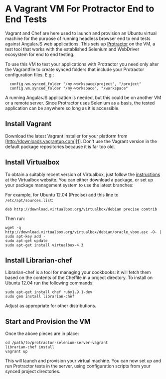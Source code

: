 A Vagrant VM For Protractor End to End Tests
============================================

Vagrant and Chef are here used to launch and provision an Ubuntu virtual machine
for the purpose of running headless browser end to end tests against AngularJS
web applications. This sets up [Protractor][0] on the VM, a test tool that works
with the established Selenium and WebDriver ecosystem for end to end testing.

To use this VM to test your applications with Protractor you need only alter the
Vagrantfile to create synced folders that include your Protractor configuration
files. E.g.:

```
  config.vm.synced_folder "/my-workspace/project", "/project"
  config.vm.synced_folder "/my-workspace", "/workspace"
```

A running AngularJS application is needed, but this could be on another VM or a
remote server. Since Protractor uses Selenium as a basis, the tested application
can be anywhere so long as it is accessible.

Install Vagrant
---------------

Download the latest Vagrant installer for your platform from
[http://downloads.vagrantup.com][1]. Don't use the Vagrant version in the
default package repositories because it is far too old.

Install Virtualbox
------------------

To obtain a suitably recent version of Virtualbox, just follow the
[instructions][2] at the Virtualbox website. You can either download a package,
or set up your package management system to use the latest branches:

For example, for Ubuntu 12.04 (Precise) add this line to
`/etc/apt/sources.list`:

```
deb http://download.virtualbox.org/virtualbox/debian precise contrib
```

Then run:

```
wget -q http://download.virtualbox.org/virtualbox/debian/oracle_vbox.asc -O- | sudo apt-key add -
sudo apt-get update
sudo apt-get install virtualbox-4.3
```

Install Librarian-chef
----------------------

Librarian-chef is a tool for managing your cookbooks: it will fetch them based
on the contents of the Cheffile in a project directory. To install on Ubuntu
12.04 run the following commands:

```
sudo apt-get install chef ruby1.9.1-dev
sudo gem install librarian-chef
```

Adjust as appropriate for other distributions.

Start and Provision the VM
--------------------------

Once the above pieces are in place:

```
cd /path/to/protractor-selenium-server-vagrant
librarian-chef install
vagrant up
```

This will launch and provision your virtual machine. You can now set up and run
Protractor tests in the server, using configuration scripts from your synced
project directories.

[0]: https://github.com/angular/protractor
[1]: http://downloads.vagrantup.com
[2]: https://www.virtualbox.org/wiki/Downloads
